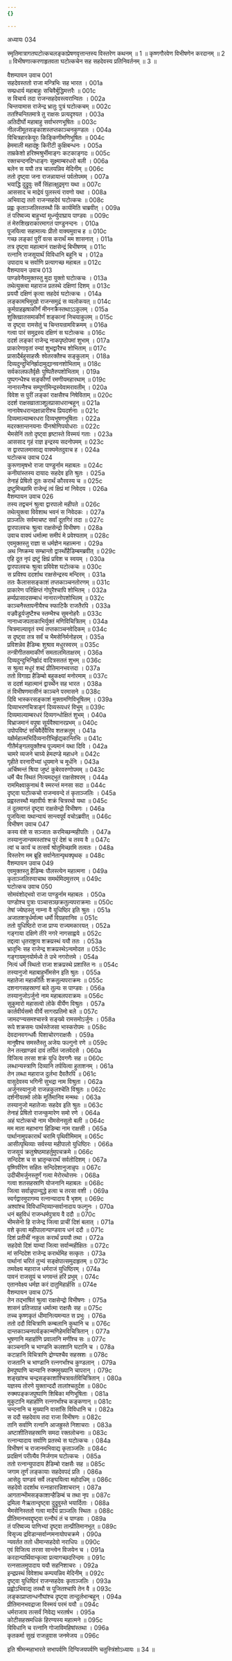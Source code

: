 ```yaml
---
{}

---
```



अध्यायः 034

स्मृतिमात्रागतघटोत्कचलङ्काप्रेषणवृत्तान्तस्य विस्तरेण कथनम् ॥ 1 ॥ कृष्णगौरवेण विभीषणेन करदानम् ॥ 2 ॥ विभीषणात्करणाहृतवता घटोत्कचेन सह सहदेवस्य प्रतिनिवर्तनम् ॥ 3 ॥
	
वैशम्पायन उवाच 	001  
सहदेवस्ततो राजा मन्त्रिभिः सह भारत ।	001a  
सम्प्रधार्य महाबाहुः सचिवैर्बुद्धिमत्तरैः ॥	001c  
स विचार्य तदा राजन्सहदेवस्त्वरान्वितः ।	002a  
चिन्तयामास राजेन्द्र भ्रातुः पुत्रं घटोत्कचम् ॥	002c  
ततश्चिन्तितमात्रे तु राक्षसः प्रत्यदृश्यत ।	003a  
अतिदीर्घो महाबाहु सर्वाभरणभूषितः ॥	003c  
नीलजीमूतसङ्काशस्तप्तकाञ्चनकुण्डलः ।	004a  
विचित्रहारकेयूरः किङ्किणीमणिभूषितः ॥	004c  
हेममाली महादंष्ट्रः किरीटी कुक्षिबन्धनः ।	005a  
ताम्रकेशो हरिश्मश्रुर्भीमाङ्गः कटकाङ्गदः ॥	005c  
रक्तचन्दनदिग्धाङ्गः सूक्ष्माम्बरधरो बली ।	006a  
बलेन स ययौ तत्र चालयन्निव मेदिनीम् ॥	006c  
ततो दृष्ट्वा जना राजन्नायान्तं पर्वतोपमम् ।	007a  
भयाद्धि दुद्रुवुः सर्वे सिंहात्क्षुद्रमृगा यथा ॥	007c  
आससाद च माद्रेयं पुलस्त्यं रावणो यथा ।	008a  
अभिवाद्य ततो राजन्सहदेवं घटोत्कचः ॥	008c  
प्रह्वः कृताञ्जलिस्तस्थौ किं कार्यमिति चाब्रवीत् ।	009a  
तं परिष्वज्य बाहुभ्यां मूर्ध्न्युपाघ्राय पाण्डवः ॥	009c  
तं मेरुशिखराकारमागतं पाण्डुनन्दनः ।	010a  
पूजयित्वा सहामात्यः प्रीतो वाक्यमुवाच ह ॥	010c  
गच्छ लङ्कां पुरीं वत्स करार्थं मम शासनात् ।	011a  
तत्र दृष्ट्वा महात्मानं राक्षसेन्द्रं बिभीषणम् ॥	011c  
रत्नानि राजसूयार्थं विविधानि बहूनि च ।	012a  
उपादाय च सर्वाणि प्रत्यागच्छ महाबल ॥	012c  
वैशम्पायन उवाच 	013  
पाण्डवेनैवमुक्तस्तु मुदा युक्तो घटोत्कचः ।	013a  
तथेत्युक्त्वा महाराज प्रतस्थे दक्षिणां दिशम् ॥	013c  
प्रययौ दक्षिणं कृत्वा सहदेवं घटोत्कचः ।	014a  
लङ्कामभिमुखो राजन्समुद्रं स व्यलोकयत् ॥	014c  
कूर्मग्राहझषाकीर्णं मीननक्रैस्तथाऽऽकुलम् ।	015a  
शुक्तिव्रातसमाकीर्णं शङ्कानां निचयाकुलम् ॥	015c  
स दृष्ट्वा रामसेतुं च चिन्तयन्रामविक्रमम् ॥	016a  
गत्वा पारं समुद्रस्य दक्षिणं स घटोत्कचः ॥	016c  
ददर्श लङ्कां राजेन्द्र नाकपृष्ठोपमां शुभाम् ।	017a  
प्राकारेणावृतां रम्यां शुभद्वारैश्च शोभिताम् ॥	017c  
प्रासादैर्बहुसाहस्रैः श्वेतरक्तैश्च सङ्कुलाम् ।	018a  
दिव्यदुन्दुभिनिर्ह्रादामुद्यानवनशोभिताम् ॥	018c  
सर्वकालफलैर्वृक्षैः पुष्पितैरुपशोभिताम् ।	019a  
पुष्पगन्धैश्च सङ्कीर्णां रमणीयमहारथाम् ॥	019c  
नानारत्नैश्च सम्पूर्णामिन्द्रस्येवामरावतीम् ।	020a  
विवेश स पुरीं लङ्कां राक्षसैश्च निषेविताम् ॥	020c  
ददर्श राक्षसव्राताञ्शूलप्रासाधरान्बहून् ॥	021a  
नानावेषधरान्दक्षान्नारीश्च प्रियदर्शनाः ॥	021c  
दिव्यमाल्याम्बरधरा दिव्यभूषणभूषिताः ।	022a  
मदरक्तान्तनयनाः पीनश्रोणिपयोधराः ॥	022c  
भैमसेनिं ततो दृष्ट्वा हृष्टास्ते विस्मयं गताः ।	023a  
आससाद गृहं राज्ञ इन्द्रस्य सदनोपमम् ॥	023c  
स द्वारपालमासाद्य वाक्यमेतदुवाच ह ।	024a  
घटोत्कच उवाच 	024  
कुरूणामृषभो राजा पाण्डुर्नाम महाबलः ॥	024c  
कनीयांस्तस्य दायादः सहदेव इति श्रुतः ।	025a  
तेनाहं प्रेषितो दूतः करार्थं कौरवस्य च ॥	025c  
द्रष्टुमिच्छामि राजेन्द्रं त्वं क्षिप्रं मां निवेदय ।	026a  
वैशम्पायन उवाच 	026  
तस्य तद्वचनं श्रुत्वा द्वारपालो महीपते ॥	026c  
तथेत्युक्त्वा विवेशाथ भवनं स निवेदकः ।	027a  
प्राञ्जलिः सर्वमाचष्ट सर्वां दूतगिरं तदा ॥	027c  
द्वारपालवचः श्रुत्वा राक्षसेन्द्रो विभीषणः ।	028a  
उवाच वाक्यं धर्मात्मा समीपं मे प्रवेश्यताम् ॥	028c  
एवमुक्तस्तु राज्ञा स धर्मज्ञेन महात्मना ।	029a  
अथ निष्क्रम्य सम्भ्रान्तो द्वार्स्थोहैडिम्बमब्रवीत् ॥	029c  
एहि दूत नृपं द्रष्टुं क्षिप्रं प्रविश च स्वयम् ।	030a  
द्वारपालवचः श्रुत्वा प्रविवेश घटोत्कचः ॥	030c  
स प्रविश्य ददर्शाथ राक्षसेन्द्रस्य मन्दिरम् ।	031a  
ततः कैलाससङ्काशं तप्तकाञ्चनतोरणम् ॥	031c  
प्राकारेण परिक्षिप्तं गोपुरैश्चापि शोभितम् ।	032a  
हर्म्यप्रासादसम्बाधं नानारत्नोपशोभितम् ॥	032c  
काञ्चनैस्तापनीयैश्च स्फाटिकै राजतैरपि ।	033a  
वज्रवैडूर्यजुष्टैश्च स्तम्भैश्च सुमनोहरैः ॥	033c  
नानाध्वजपताकाभिर्युक्तं मणिविचित्रितम् ।	034a  
चित्रमाल्यावृतं रम्यं तप्तकाञ्चनवेदिकम् ॥	034c  
स दृष्ट्वा तत्र सर्वं च भैमसेनिर्मनोहरम् ।	035a  
प्रविशन्नेव हैडिम्बः शुश्राव मधुरस्वरम् ॥	035c  
तन्त्रीगीतसमाकीर्णं समतालमिताक्षरम् ।	036a  
दिव्यदुन्दुभिनिर्ह्रादं वादित्रसततं शुभम् ॥	036c  
स श्रुत्वा मधुरं शब्दं प्रीतिमानभवत्तदा ।	037a  
ततो विगाह्य हैडिम्बो बहुकक्ष्यां मनोरमाम् ॥	037c  
स ददर्श महात्मानं द्वार्स्थेन सह भारत ।	038a  
तं विभीषणमासीनं काञ्चने परमासने ॥	038c  
दिवि भास्करसङ्काशं मुक्तामणिविभूषितम् ।	039a  
दिव्याभरणचित्राङ्गं दिव्यरूपधरं विभुम् ॥	039c  
दिव्यमाल्याम्बरधरं दिव्यगन्धोक्षितं शुभम् ।	040a  
विभ्राजमानं वपुषा सूर्यवैश्वानरप्रभम् ॥	040c  
उपोपविष्टं सचिवैर्देवैरिव शतक्रतुम् ।	041a  
यक्षैर्महात्मभिर्दिव्यनारीभिर्हृद्यकान्तिभिः ॥	041c  
गीतैर्मङ्गलयुक्तैश्च पूज्यमानं यथा दिवि ।	042a  
चामरे व्यजने चाग्र्ये हेमदण्डे महाधने ॥	042c  
गृहीते वरनारीभ्यां धूयमाने च मूर्धनि ।	043a  
अर्चिष्मन्तं श्रिया जुष्टं कुबेरवरुणोपमम् ॥	043c  
धर्मे चैव स्थितं नित्यमद्भुतं राक्षसेश्वरम् ।	044a  
राममिक्ष्वाकुनाथं वै स्मरन्तं मनसा सदा ॥	044c  
दृष्ट्वा घटोत्कचो राजन्ववन्दे तं कृताञ्जलिः ।	045a  
प्रह्वस्तस्थौ महावीर्यः शक्रं चित्ररथो यथा ॥	045c  
तं दूतमागतं दृष्ट्वा राक्षसेन्द्रो विभीषणः ।	046a  
पूजयित्वा यथान्यायं सान्त्वपूर्वं वचोऽब्रवीत् ॥	046c  
विभीषण उवाच 	047  
कस्य वंशे स सञ्जातः करमिच्छन्महीपतिः ।	047a  
तस्यानुजान्समस्तांश्च पुरं देशं च तस्य वै ॥	047c  
त्वां च कार्यं च तत्सर्वं श्रोतुमिच्छामि तत्वतः ।	048a  
विस्तरेण मम ब्रूहि सर्वानेतान्पृथक्पृथक् ॥	048c  
वैशम्पायन उवाच 	049  
एवमुक्तस्तु हैडिम्बः पौलस्त्येन महात्मना ।	049a  
कृताञ्जलिरुवाचाथ समर्थमिदमुत्तरम् ॥	049c  
घटोत्कच उवाच 	050  
सोमवंशोद्भवो राजा पाण्डुर्नाम महाबलः ।	050a  
पाण्डोश्च पुत्राः पञ्चासञ्छक्रतुल्यपराक्रमाः ॥	050c  
तेषां ज्येष्ठस्तु नाम्ना वै युधिष्ठिर इति श्रुतः ।	051a  
अजातशत्रुर्धर्मात्मा धर्मो विग्रहवानिव ॥	051c  
ततो युधिष्ठिरो राजा प्राप्य राज्यमकारयत् ।	052a  
गङ्गाया दक्षिणे तीरे नगरे नागसाह्वये ॥	052c  
तद्दत्वा धृतराष्ट्राय शक्रप्रस्थं ययौ ततः ।	053a  
भ्रातृभिः सह राजेन्द्र शक्रप्रस्थेऽन्वमोदत ॥	053c  
गङ्गायमुनयोर्मध्ये ते उभे नगरोत्तमे ।	054a  
नित्यं धर्मे स्थितो राजा शक्रप्रस्थे प्रशास्ति नः ॥	054c  
तस्यानुजो महाबाहुर्भीमसेन इति श्रुतः ।	055a  
महातेजा महाकीर्तिः शक्रतुल्यपराक्रमः ॥	055c  
दशनागसहस्राणां बले तुल्यः स पाण्डवः ।	056a  
तस्यानुजोऽर्जुनो नाम महाबलपराक्रमः ॥	056c  
सुकुमारो महासत्वो लोके वीर्येण विश्रुतः ।	057a  
कार्तवीर्यसमो वीर्ये सागरप्रतिमो बले ॥	057c  
जामदग्न्यसमश्चास्त्रे सङ्ख्ये रामसमोऽर्जुनः ।	058a  
रूपे शक्रसमः पार्थस्तेजसा भास्करोपमः ॥	058c  
देवदानवगन्धर्वैः पिशाचोरगराक्षसैः ।	059a  
मानुषैश्च समस्तैस्तु अजेयः फल्गुनो रणे ॥	059c  
तेन तत्खाण्डवं दावं तर्पितं जातवेदसे ।	060a  
विजित्य तरसा शक्रं युधि देवगणैः सह ॥	060c  
लब्धान्यस्त्राणि दिव्यानि तर्पयित्वा हुताशनम् ।	061a  
तेन लब्धा महाराज दुर्लभा दैवतैरपि ॥	061c  
वासुदेवस्य भगिनी सुभद्रा नाम विश्रुता ।	062a  
अर्जुनस्यानुजो राजन्नकुलश्चेति विश्रुतः ॥	062c  
दर्शनीयतमो लोके मूर्तिमानिव मन्मथः ।	063a  
तस्यानुजो महातेजाः सहदेव इति श्रुतः ॥	063c  
तेनाहं प्रेषितो राजन्कुमारेण समो रणे ।	064a  
अहं घटोत्कचो नाम भीमसेनसुतो बली ॥	064c  
मम माता महाभागा हिडिम्बा नाम राक्षसी ।	065a  
पार्थानामुपकारार्थं चरामि पृथिवीमिमाम् ॥	065c  
आसीत्पृथिव्याः सर्वस्या महीपालो युधिष्ठिरः ।	066a  
राजसूयं क्रतुश्रेष्ठमाहर्तुमुपचक्रमे ॥	066c  
सन्दिदेश च स भ्रातृन्करार्थं सर्वतोदिशम् ।	067a  
वृष्णिवीरेण सहितः सन्दिदेशानुजान्नृपः ॥	067c  
उदीचीमर्जुनस्तूर्णं गत्वा मेरोरथोत्तमः ।	068a  
गत्वा शतसहस्राणि योजनानि महाबलः ॥	068c  
जित्वा सर्वान्नृपान्युद्धे हत्वा च तरसा वशी ।	069a  
स्वर्गद्वारमुपागम्य रत्नान्यादाय वै भृशम् ॥	069c  
अश्वांश्च विविधान्दिव्यान्सर्वानादाय फल्गुनः ।	070a  
धनं बहुविधं राजन्धर्मपुत्राय वै ददौ ॥	070c  
भीमसेनो हि राजेन्द्र जित्वा प्राचीं दिशं बलात् ।	071a  
वशे कृत्वा महीपालान्पाण्डवाय धनं ददौ ॥	071c  
दिशं प्रतीचीं नकुलः करार्थं प्रययौ तथा ।	072a  
सहदेवो दिशं याम्यां जित्वा सर्वान्महीक्षितः ॥	072c  
मां सन्दिदेश राजेन्द्र करार्थमिह सत्कृतः ।	073a  
पार्थानां चरितं तुभ्यं सङ्क्षेपात्समुदाहृतम् ॥	073c  
तमवेक्ष्य महाराज धर्मराजं युधिष्ठिरम् ।	074a  
पावनं राजसूयं च भगवन्तं हरिं प्रभुम् ।	074c  
एतानवेक्ष्य धर्मज्ञ करं दातुमिहार्हसि ॥	074e  
वैशम्पायन उवाच 	075  
तेन तद्भाषितं श्रुत्वा राक्षसेन्द्रो विभीषणः ।	075a  
शासनं प्रतिजग्राह धर्मात्मा राक्षसैः सह ॥	075c  
तच्च कृष्णकृतं धीमानित्यमन्यत स प्रभुः ।	076a  
ततो ददौ विचित्राणि कम्बलानि कुथानि च ॥	076c  
दान्तकाञ्चनपर्यङ्कान्मणिहेमविचित्रितान् ।	077a  
भूषणानि महार्हाणि प्रवालानि मणींश्च सः ॥	077c  
काञ्चनानि च भाण्डनि कलशानि घटानि च ।	078a  
कटाहानि विचित्राणि द्रोण्यश्चैव सहस्रशः ॥	078c  
राजतानि च भाण्डानि रत्नगर्भांश्च कुण्डलान् ।	079a  
हेमपुष्पाणि चान्यानि रुक्ममुख्यानि चापरान् ।	079c  
शङ्खांश्च चन्द्रसङ्काशांश्चित्रावर्तविचित्रितान् ।	080a  
यज्ञस्य तोरणे युक्तान्ददौ तालांश्चतुर्दश ॥	080c  
रुक्मपङ्कजपुष्पाणि शिबिका मणिभूषिताः ।	081a  
मुकुटानि महार्हाणि रत्नगर्भांश्च कङ्कणान् ॥	081c  
चन्दनानि च मुख्यानि वासांसि विविधानि च ।	082a  
स ददौ सहदेवाय तदा राजा विभीषणः ॥	082c  
तानि सर्वाणि रत्नानि आजह्रुस्ते निशाचराः ।	083a  
अष्टाशीतिसहस्राणि समदा रक्तलोचनाः ॥	083c  
रत्नान्यादाय सर्वाणि प्रतस्थे स घटोत्कचः ।	084a  
विभीषणं च राजानमभिवाद्य कृताञ्जलिः ॥	084c  
प्रदक्षिणं परीत्यैव निर्जगाम घटोत्कचः ।	085a  
ततो रत्नान्युपादाय हैडिम्बो राक्षसैः सह ॥	085c  
जगाम तूर्णं लङ्कायाः सहदेवपदं प्रति ।	086a  
आसेदुः पाण्डवं सर्वे लङ्घयित्वा महोदधिम् ॥	086c  
सहदेवो ददर्शाथ रत्नाहारान्निशाचरान् ।	087a  
आगतान्भीमसङ्काशान्हैडिम्बं च तथा नृप ॥	087c  
द्रमिला नैऋतान्दृष्ट्वा दुद्रुवुस्ते भयार्दिताः ।	088a  
भैमसेनिस्ततो गत्वा मार्देयं प्राञ्जलिः स्थितः ॥	088c  
प्रीतिमानभवद्दृष्ट्वा रत्नौघं तं च पाण्डवः ।	089a  
तं परिष्वज्य पाणिभ्यां दृष्ट्वा तान्प्रीतिमानभूत् ॥	089c  
विसृज्य द्रविडान्सर्वान्गमनायोपचक्रमे ।	090a  
न्यवर्तत ततो धीमान्सहदेवो नराधिपः ॥	090c  
एवं विजित्य तरसा सान्त्वेन विजयेन च ।	091a  
करदान्पार्थिवान्कृत्वा प्रत्यागच्छदरिन्दमः ॥	091c  
रत्नसालमुपादाय ययौ सहनिशाचरः ।	092a  
इन्द्रप्रस्थं विवेशाथ कम्पयन्निव मेदिनीम् ॥	092c  
दृष्ट्वा युधिष्ठिरं राजन्सहदेवः कृताञ्जलिः ।	093a  
प्रह्वोऽभिवाद्य तस्थौ स पूजितश्चापि तेन वै ॥	093c  
लङ्काप्राप्तान्धनौघांश्च दृष्ट्वा तान्दुर्लभान्बहून् ।	094a  
प्रीतिमानभवद्राजा विस्मयं परमं ययौ ॥	094c  
धर्मराजाय तत्सर्वं निवेद्य भरतर्षभ ।	095a  
कोटीसहस्रमधिकं हिरण्यस्य महात्मने ॥	095c  
विविधानि च रत्नानि गोजाविमहिषांस्तथा ।	096a  
कृतकर्मा सुखं राजन्नुवास जनमेजय ॥ 	096c  

इति श्रीमन्महाभारते सभापर्वणि दिग्विजयपर्वणि चतुस्त्रिंशोऽध्यायः ॥ 34 ॥ 